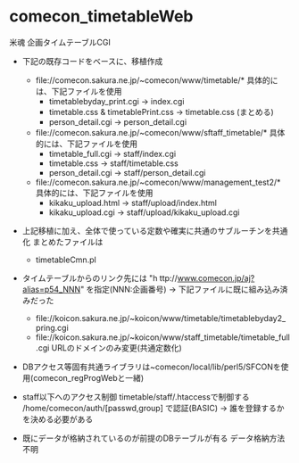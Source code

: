 # comecon_timetableWeb
米魂 企画タイムテーブルCGI

- 下記の既存コードをベースに、移植作成
  - file://comecon.sakura.ne.jp/~comecon/www/timetable/*
    具体的には、下記ファイルを使用
    - timetablebyday_print.cgi -> index.cgi
    - timetable.css & timetablePrint.css -> timetable.css (まとめる)
    - person_detail.cgi -> person_detail.cgi
  - file://comecon.sakura.ne.jp/~comecon/www/sftaff_timetable/*
    具体的には、下記ファイルを使用
    - timetable_full.cgi -> staff/index.cgi
    - timetable.css -> staff/timetable.css
    - person_detail.cgi -> staff/person_detail.cgi
  - file://comecon.sakura.ne.jp/~comecon/www/management_test2/*
    具体的には、下記ファイルを使用
    - kikaku_upload.html -> staff/upload/index.html
    - kikaku_upload.cgi ->  staff/upload/kikaku_upload.cgi

- 上記移植に加え、全体で使っている定数や確実に共通のサブルーチンを共通化
    まとめたファイルは
    - timetableCmn.pl

- タイムテーブルからのリンク先には "h ttp://www.comecon.jp/aj?alias=p54_NNN" を指定(NNN:企画番号)
    -> 下記ファイルに既に組み込み済みだった
    - file://koicon.sakura.ne.jp/~koicon/www/timetable/timetablebyday2_pring.cgi
    - file://koicon.sakura.ne.jp/~koicon/www/staff_timetable/timetable_full.cgi
    URLのドメインのみ変更(共通定数化)

- DBアクセス等固有共通ライブラリは~comecon/local/lib/perl5/SFCONを使用(comecon_regProgWebと一緒)

- staff以下へのアクセス制御
    timetable/staff/.htaccessで制御する
    /home/comecon/auth/[passwd,group] で認証(BASIC)
    -> 誰を登録するかを決める必要がある

- 既にデータが格納されているのが前提のDBテーブルが有る
    データ格納方法不明
